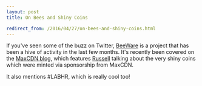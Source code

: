 ```yaml
---
layout: post
title: On Bees and Shiny Coins

redirect_from: /2016/04/27/on-bees-and-shiny-coins.html
---
```



If you've seen some of the buzz on Twitter, [BeeWare](https://github.com/pybee/) is a project that has been a hive of activity in the last few months. It's recently been covered on the [MaxCDN blog](https://www.maxcdn.com/blog/beeware-be-sticky/), which features [Russell](https://twitter.com/freakboy3742) talking about the very shiny coins which were minted via sponsorship from MaxCDN. 

It also mentions #LABHR, which is really cool too!


